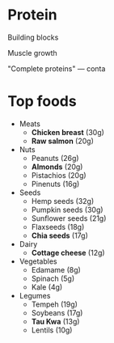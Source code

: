 # Protein

Building blocks

Muscle growth

"Complete proteins" — conta

# Top foods

* Meats
    * **Chicken breast** (30g)
    * **Raw salmon** (20g)
* Nuts
    * Peanuts (26g)
    * **Almonds** (20g)
    * Pistachios (20g)
    * Pinenuts (16g)
* Seeds
    * Hemp seeds (32g)
    * Pumpkin seeds (30g)
    * Sunflower seeds (21g)
    * Flaxseeds (18g)
    * **Chia seeds** (17g)
* Dairy
    * **Cottage cheese** (12g)
* Vegetables
    * Edamame (8g)
    * Spinach (5g)
    * Kale (4g)
* Legumes
    * Tempeh (19g)
    * Soybeans (17g)
    * **Tau Kwa** (13g)
    * Lentils (10g)
